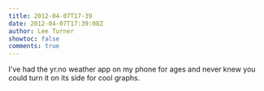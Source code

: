 ```yaml
---
title: 2012-04-07T17-39
date: 2012-04-07T17:39:08Z
author: Lee Turner
showtoc: false
comments: true
---
```


I've had the yr.no weather app on my phone for ages and never knew you could turn it on its side for cool graphs.

